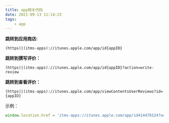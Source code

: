 ```yaml
---
title: app相关代码
date: 2021-09-13 11:14:23
tags:
    - app
---
```




**跳转到应用商店:**

```
(https)|(itms-apps)://itunes.apple.com/app/id{appID}
```

**跳转到撰写评价：**

```
(https)|(itms-apps)://itunes.apple.com/app/id{appID}?action=write-review
```


**跳转到查看评价：**

```
(https)|(itms-apps)://itunes.apple.com/app/viewContentsUserReviews?id={appID}
```

示例：

```javascript
window.location.href = 'itms-apps://itunes.apple.com/app/id414478124?action=write-review'
```



